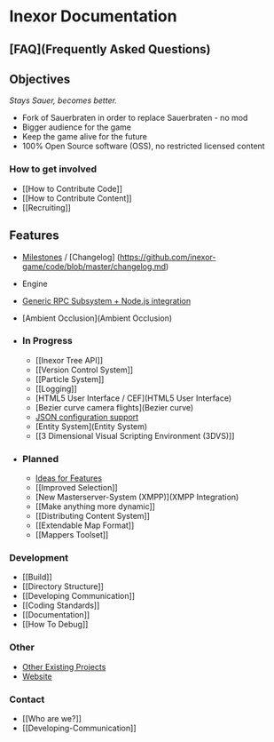 # Inexor Documentation

## [FAQ](Frequently Asked Questions)

## Objectives
_Stays Sauer, becomes better._

* Fork of Sauerbraten in order to replace Sauerbraten - no mod
* Bigger audience for the game
* Keep the game alive for the future
* 100% Open Source software (OSS), no restricted licensed content

### How to get involved
* [[How to Contribute Code]]
* [[How to Contribute Content]]  
* [[Recruiting]]

## Features

* [Milestones](https://github.com/inexor-game/code/milestones) / [Changelog] (https://github.com/inexor-game/code/blob/master/changelog.md)
* Engine
 * [Generic RPC Subsystem + Node.js integration](RPC-Node.js)
 * [Ambient Occlusion](Ambient Occlusion)

* ### In Progress

  * [[Inexor Tree API]]
  * [[Version Control System]]
  * [[Particle System]]
  * [[Logging]]
  * [HTML5 User Interface / CEF](HTML5 User Interface)
  * [Bezier curve camera flights](Bezier curve)
  * [JSON configuration support](JSON-Implementation)
  * [Entity System](Entity System)
  * [[3 Dimensional Visual Scripting Environment (3DVS)]]

* ### Planned

  * [Ideas for Features](Feature-Ideas)
  * [[Improved Selection]]
  * [New Masterserver-System (XMPP)](XMPP Integration)
  * [[Make anything more dynamic]]
  * [[Distributing Content System]]
  * [[Extendable Map Format]]
  * [[Mappers Toolset]]

### Development

* [[Build]]
* [[Directory Structure]]
* [[Developing Communication]]
* [[Coding Standards]]
* [[Documentation]]
* [[How To Debug]]

### Other

* [Other Existing Projects](Other-Projects)
* [Website](https://inexor.org)

### Contact

* [[Who are we?]]
* [[Developing-Communication]]